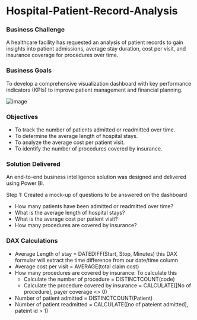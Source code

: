 # Hospital-Patient-Record-Analysis

### Business Challenge
A healthcare facility has requested an analysis of patient records to gain insights into patient admissions, average stay duration, cost per visit, and insurance coverage for procedures over time.

### Business Goals
To develop a comprehensive visualization dashboard with key performance indicators (KPIs) to improve patient management and financial planning.


![image](https://github.com/user-attachments/assets/004b773f-c39d-4f9f-bce3-9eb7f5625245)

### Objectives
- To track the number of patients admitted or readmitted over time.
- To determine the average length of hospital stays.
- To analyze the average cost per patient visit.
- To identify the number of procedures covered by insurance.

### Solution Delivered
An end-to-end business intelligence solution was designed and delivered using Power BI.

Step 1: Created a mock-up of questions to be answered on the dashboard
- How many patients have been admitted or readmitted over time?
- What is the average length of hospital stays?
- What is the average cost per patient visit?
- How many procedures are covered by insurance?

### DAX Calculations

- Average Length of stay = DATEDIFF(Start, Stop, Minutes) this DAX formular will extract the time difference from our date/time column
- Average cost per visit = AVERAGE(total claim cost)
- How many procedures are covered by insurance: To calculate this
   - Calculate the number of procedure = DISTINCTCOUNT(code)
   - Calculate the procedure covered by insurance = CALCULATE([No of procedure], payer coverage <> 0)
- Number of patient admitted  = DISTINCTCOUNT(Patient)
- Number of patient readmitted = CALCULATE([no of pateient admitted], pateint id > 1)






  

